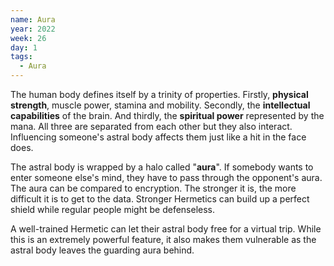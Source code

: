 ```yaml
---
name: Aura
year: 2022
week: 26
day: 1
tags:
  - Aura
---
```


The human body defines itself by a trinity of properties. Firstly, **physical
strength**, muscle power, stamina and mobility. Secondly, the **intellectual
capabilities** of the brain. And thirdly, the **spiritual power** represented by
the mana. All three are separated from each other but they also interact.
Influencing someone's astral body affects them just like a hit in the face does.

The astral body is wrapped by a halo called "**aura**". If somebody wants to
enter someone else's mind, they have to pass through the opponent's aura. The
aura can be compared to encryption. The stronger it is, the more difficult it is
to get to the data. Stronger Hermetics can build up a perfect shield while
regular people might be defenseless.

A well-trained Hermetic can let their astral body free for a virtual trip. While
this is an extremely powerful feature, it also makes them vulnerable as the
astral body leaves the guarding aura behind.
